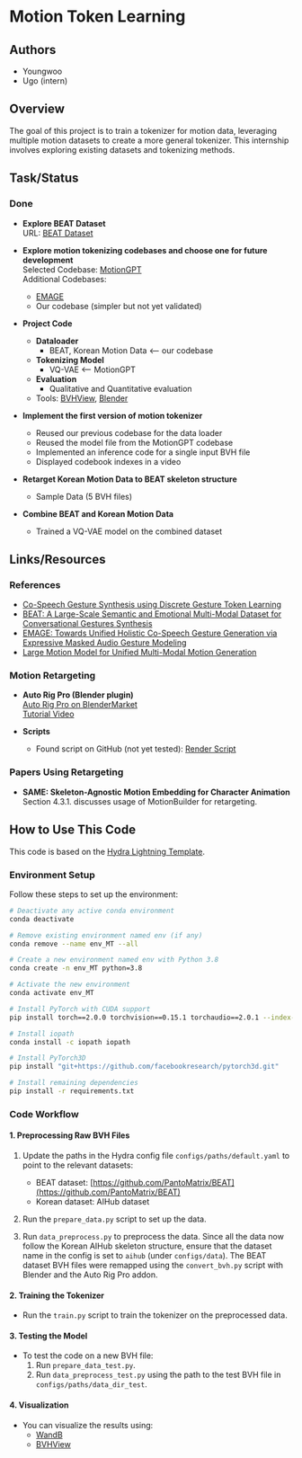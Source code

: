 # Motion Token Learning

## Authors
- Youngwoo
- Ugo (intern)


## Overview
The goal of this project is to train a tokenizer for motion data, leveraging multiple motion datasets to create a more general tokenizer. This internship involves exploring existing datasets and tokenizing methods.

## Task/Status

### Done
- **Explore BEAT Dataset**  
  URL: [BEAT Dataset](https://pantomatrix.github.io/BEAT/)
  
- **Explore motion tokenizing codebases and choose one for future development**  
  Selected Codebase: [MotionGPT](https://github.com/OpenMotionLab/MotionGPT)  
  Additional Codebases:  
  - [EMAGE](https://github.com/PantoMatrix/PantoMatrix/tree/main/scripts/EMAGE_2024)
  - Our codebase (simpler but not yet validated)

- **Project Code**  
  - **Dataloader**  
    - BEAT, Korean Motion Data <-- our codebase
  - **Tokenizing Model**  
    - VQ-VAE <-- MotionGPT
  - **Evaluation**  
    - Qualitative and Quantitative evaluation 
  - Tools: [BVHView](https://theorangeduck.com/page/bvhview), [Blender](https://www.blender.org/)

- **Implement the first version of motion tokenizer**
  - Reused our previous codebase for the data loader
  - Reused the model file from the MotionGPT codebase
  - Implemented an inference code for a single input BVH file
  - Displayed codebook indexes in a video

- **Retarget Korean Motion Data to BEAT skeleton structure**
  - Sample Data (5 BVH files)

- **Combine BEAT and Korean Motion Data**
  - Trained a VQ-VAE model on the combined dataset

## Links/Resources

### References
- [Co-Speech Gesture Synthesis using Discrete Gesture Token Learning](https://arxiv.org/pdf/2303.12822)
- [BEAT: A Large-Scale Semantic and Emotional Multi-Modal Dataset for Conversational Gestures Synthesis](https://arxiv.org/abs/2203.05297)
- [EMAGE: Towards Unified Holistic Co-Speech Gesture Generation via Expressive Masked Audio Gesture Modeling](https://arxiv.org/abs/2401.00374)
- [Large Motion Model for Unified Multi-Modal Motion Generation](https://arxiv.org/abs/2404.01284)

### Motion Retargeting
- **Auto Rig Pro (Blender plugin)**  
  [Auto Rig Pro on BlenderMarket](https://blendermarket.com/products/auto-rig-pro)  
  [Tutorial Video](https://www.youtube.com/watch?v=HHnt-3uLSUo)
  
- **Scripts**  
  - Found script on GitHub (not yet tested): [Render Script](https://github.com/zjp-shadow/CharacterGen/blob/6fda5658a3d322ed75b913b93e61aa2d6c08db03/render_script/blender/render.py#L42)

### Papers Using Retargeting
- **SAME: Skeleton-Agnostic Motion Embedding for Character Animation**  
  Section 4.3.1. discusses usage of MotionBuilder for retargeting.



## How to Use This Code

This code is based on the [Hydra Lightning Template](https://github.com/ashleve/lightning-hydra-template).

### Environment Setup

Follow these steps to set up the environment:

```bash
# Deactivate any active conda environment
conda deactivate

# Remove existing environment named env (if any)
conda remove --name env_MT --all

# Create a new environment named env with Python 3.8
conda create -n env_MT python=3.8

# Activate the new environment
conda activate env_MT

# Install PyTorch with CUDA support
pip install torch==2.0.0 torchvision==0.15.1 torchaudio==2.0.1 --index-url https://download.pytorch.org/whl/cu118

# Install iopath
conda install -c iopath iopath

# Install PyTorch3D
pip install "git+https://github.com/facebookresearch/pytorch3d.git"

# Install remaining dependencies
pip install -r requirements.txt
```

### Code Workflow

#### 1. Preprocessing Raw BVH Files

1. Update the paths in the Hydra config file `configs/paths/default.yaml` to point to the relevant datasets:
    - BEAT dataset: [https://github.com/PantoMatrix/BEAT](https://github.com/PantoMatrix/BEAT)
    - Korean dataset: AIHub dataset

2. Run the `prepare_data.py` script to set up the data.

3. Run `data_preprocess.py` to preprocess the data. Since all the data now follow the Korean AIHub skeleton structure, ensure that the dataset name in the config is set to `aihub` (under `configs/data`). The BEAT dataset BVH files were remapped using the `convert_bvh.py` script with Blender and the Auto Rig Pro addon.

#### 2. Training the Tokenizer

- Run the `train.py` script to train the tokenizer on the preprocessed data.

#### 3. Testing the Model

- To test the code on a new BVH file:
    1. Run `prepare_data_test.py`.
    2. Run `data_preprocess_test.py` using the path to the test BVH file in `configs/paths/data_dir_test`.

#### 4. Visualization

- You can visualize the results using:
    - [WandB](https://wandb.ai/)
    - [BVHView](https://theorangeduck.com/media/uploads/BVHView/bvhview.html)